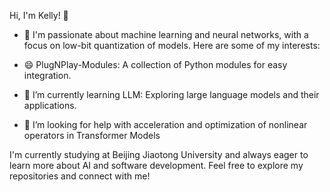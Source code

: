 Hi, I'm Kelly! 👋
<!--
**Keywennn/Keywennn** is a ✨ _special_ ✨ repository because its `README.md` (this file) appears on your GitHub profile.

Here are some ideas to get you started:

- 🔭 I’m currently working on ...
- 🌱 I’m currently learning ...
- 👯 I’m looking to collaborate on ...
- 🤔 I’m looking for help with ...
- 💬 Ask me about ...
- 📫 How to reach me: ...
- 😄 Pronouns: ...
- ⚡ Fun fact: ...
-->


- 🔭 I'm passionate about machine learning and neural networks, with a focus on low-bit quantization of models. Here are some of my interests:

- 😄 PlugNPlay-Modules: A collection of Python modules for easy integration.

- 🌱 I’m currently learning LLM: Exploring large language models and their applications.

- 🤔 I’m looking for help with acceleration and optimization of nonlinear operators in Transformer Models

I'm currently studying at Beijing Jiaotong University and always eager to learn more about AI and software development. Feel free to explore my repositories and connect with me!
